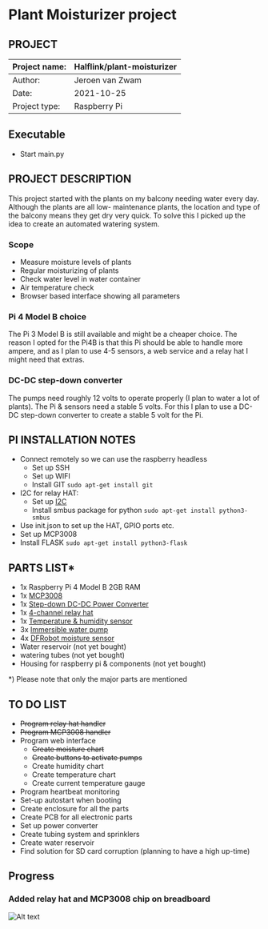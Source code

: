 # Plant Moisturizer project

## PROJECT
| Project name: | Halflink/plant-moisturizer |
| ----------- | ----------- |
| Author: | Jeroen van Zwam |
| Date: | 2021-10-25 |  
| Project type: | Raspberry Pi |

## Executable
* Start main.py 

## PROJECT DESCRIPTION
This project started with the plants on my balcony needing water every day.
Although the plants are all low- maintenance plants, the location and type of the balcony means they get dry very quick.
To solve this I picked up the idea to create an automated watering system.

### Scope
* Measure moisture levels of plants
* Regular moisturizing of plants
* Check water level in water container
* Air temperature check 
* Browser based interface showing all parameters

### Pi 4 Model B choice
The Pi 3 Model B is still available and might be a cheaper choice. The reason I opted for the Pi4B is that this Pi 
should be able to handle more ampere, and as I plan to use 4-5 sensors, a web service and a relay hat I might need 
that extras.

### DC-DC step-down converter
The pumps need roughly 12 volts to operate properly (I plan to water a lot of plants). The Pi & sensors need a stable 5 volts. 
For this I plan to use a DC-DC step-down converter to create a stable 5 volt for the Pi. 
 
## PI INSTALLATION NOTES
* Connect remotely so we can use the raspberry headless
  * Set up SSH 
  * Set up WIFI
  * Install GIT `sudo apt-get install git`
* I2C for relay HAT:
  * Set up [I2C](https://wiki.52pi.com/index.php?title=DockerPi_4_Channel_Relay_SKU:_EP-0099)
  * Install smbus package for python `sudo apt-get install python3-smbus`
* Use init.json to set up the HAT, GPIO ports etc.
* Set up MCP3008
* Install FLASK `sudo apt-get install python3-flask`

## PARTS LIST*
* 1x Raspberry Pi 4 Model B 2GB RAM
* 1x [MCP3008](https://elektronicavoorjou.nl/product/mcp3008/)
* 1x [Step-down DC-DC Power Converter](https://www.robotshop.com/eu/en/step-down-dc-dc-power-converter-25w.html)
* 1x [4-channel relay hat](https://www.robotshop.com/eu/en/4-channel-relay-hat-raspberry-pi-3b-3b2b.html)
* 1x [Temperature & humidity sensor](https://www.robotshop.com/eu/en/dht22-temperature-humidity-sensor.html)
* 3x [Immersible water pump](https://www.robotshop.com/eu/en/immersible-water-pump-water-tube.html)
* 4x [DFRobot moisture sensor](https://www.robotshop.com/eu/en/dfrobot-moisture-sensor.html)
* Water reservoir (not yet bought)
* watering tubes (not yet bought)
* Housing for raspberry pi & components (not yet bought)

*) Please note that only the major parts are mentioned

## TO DO LIST
* ~~Program relay hat handler~~ 
* ~~Program MCP3008 handler~~
* Program web interface
  * ~~Create moisture chart~~
  * ~~Create buttons to activate pumps~~
  * Create humidity chart
  * Create temperature chart
  * Create current temperature gauge
* Program heartbeat monitoring
* Set-up autostart when booting
* Create enclosure for all the parts
* Create PCB for all electronic parts
* Set up power converter
* Create tubing system and sprinklers
* Create water reservoir
* Find solution for SD card corruption (planning to have a high up-time)

## Progress
### Added relay hat and MCP3008 chip on breadboard
![Alt text](/docs/breadboard_MCP3008.jpg "Added MCP3008")